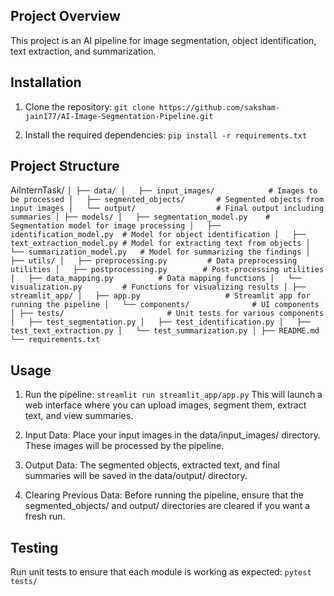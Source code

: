 ## Project Overview
This project is an AI pipeline for image segmentation, object identification, text extraction, and summarization.

## Installation
1. Clone the repository: 
    `git clone https://github.com/saksham-jain177/AI-Image-Segmentation-Pipeline.git`

2. Install the required dependencies: 
    `pip install -r requirements.txt`


## Project Structure
AiInternTask/
`
│
├── data/
│   ├── input_images/            # Images to be processed
│   ├── segmented_objects/       # Segmented objects from input images
│   └── output/                  # Final output including summaries
│
├── models/
│   ├── segmentation_model.py    # Segmentation model for image processing
│   ├── identification_model.py  # Model for object identification
│   ├── text_extraction_model.py # Model for extracting text from objects
│   └── summarization_model.py   # Model for summarizing the findings
│
├── utils/
│   ├── preprocessing.py         # Data preprocessing utilities
│   ├── postprocessing.py        # Post-processing utilities
│   ├── data_mapping.py          # Data mapping functions
│   └── visualization.py         # Functions for visualizing results
│
├── streamlit_app/
│   ├── app.py                   # Streamlit app for running the pipeline
│   └── components/              # UI components
│
├── tests/                       # Unit tests for various components
│   ├── test_segmentation.py
│   ├── test_identification.py
│   ├── test_text_extraction.py
│   └── test_summarization.py
│
├── README.md
└── requirements.txt
`

## Usage
1. Run the pipeline:
    `streamlit run streamlit_app/app.py`
This will launch a web interface where you can upload images, segment them, extract text, and view summaries.

2. Input Data:
Place your input images in the data/input_images/ directory. These images will be processed by the pipeline.

3. Output Data:
The segmented objects, extracted text, and final summaries will be saved in the data/output/ directory.

4. Clearing Previous Data:
Before running the pipeline, ensure that the segmented_objects/ and output/ directories are cleared if you want a fresh run.

## Testing
Run unit tests to ensure that each module is working as expected:
    `pytest tests/`
